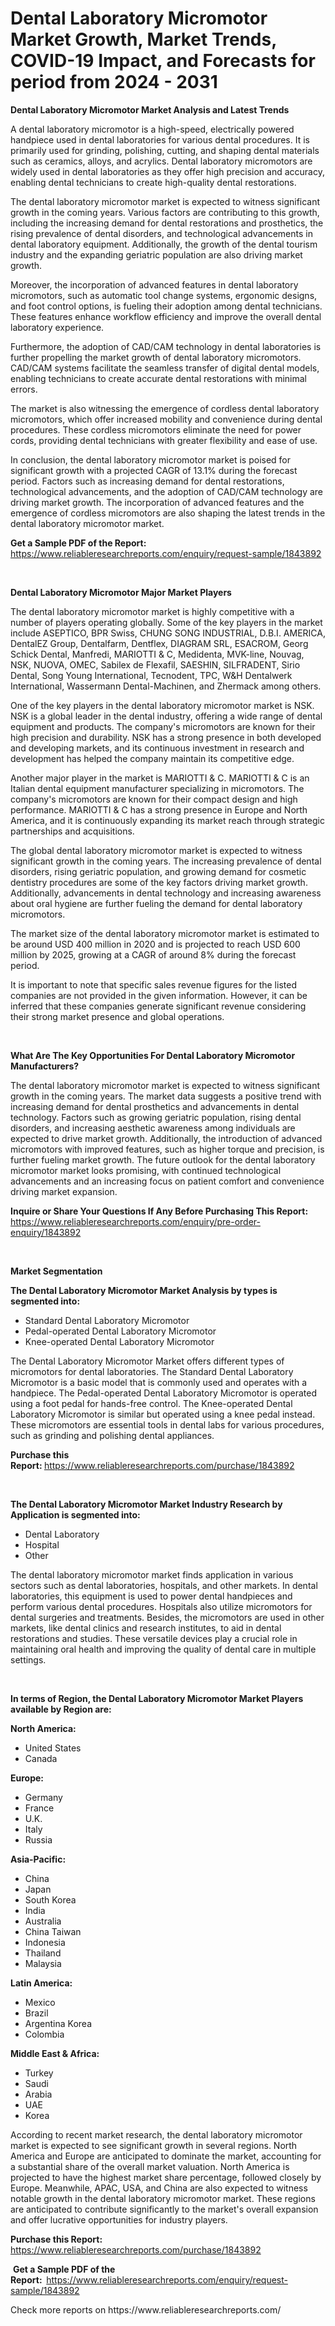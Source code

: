 <p><h1>Dental Laboratory Micromotor Market Growth, Market Trends, COVID-19 Impact, and Forecasts for period from 2024 - 2031</h1></p><p><strong>Dental Laboratory Micromotor Market Analysis and Latest Trends</strong></p>
<p><p>A dental laboratory micromotor is a high-speed, electrically powered handpiece used in dental laboratories for various dental procedures. It is primarily used for grinding, polishing, cutting, and shaping dental materials such as ceramics, alloys, and acrylics. Dental laboratory micromotors are widely used in dental laboratories as they offer high precision and accuracy, enabling dental technicians to create high-quality dental restorations.</p><p>The dental laboratory micromotor market is expected to witness significant growth in the coming years. Various factors are contributing to this growth, including the increasing demand for dental restorations and prosthetics, the rising prevalence of dental disorders, and technological advancements in dental laboratory equipment. Additionally, the growth of the dental tourism industry and the expanding geriatric population are also driving market growth.</p><p>Moreover, the incorporation of advanced features in dental laboratory micromotors, such as automatic tool change systems, ergonomic designs, and foot control options, is fueling their adoption among dental technicians. These features enhance workflow efficiency and improve the overall dental laboratory experience.</p><p>Furthermore, the adoption of CAD/CAM technology in dental laboratories is further propelling the market growth of dental laboratory micromotors. CAD/CAM systems facilitate the seamless transfer of digital dental models, enabling technicians to create accurate dental restorations with minimal errors.</p><p>The market is also witnessing the emergence of cordless dental laboratory micromotors, which offer increased mobility and convenience during dental procedures. These cordless micromotors eliminate the need for power cords, providing dental technicians with greater flexibility and ease of use.</p><p>In conclusion, the dental laboratory micromotor market is poised for significant growth with a projected CAGR of 13.1% during the forecast period. Factors such as increasing demand for dental restorations, technological advancements, and the adoption of CAD/CAM technology are driving market growth. The incorporation of advanced features and the emergence of cordless micromotors are also shaping the latest trends in the dental laboratory micromotor market.</p></p>
<p><strong>Get a Sample PDF of the Report:&nbsp;</strong> <a href="https://www.reliableresearchreports.com/enquiry/request-sample/1843892">https://www.reliableresearchreports.com/enquiry/request-sample/1843892</a></p>
<p>&nbsp;</p>
<p><strong>Dental Laboratory Micromotor Major Market Players</strong></p>
<p><p>The dental laboratory micromotor market is highly competitive with a number of players operating globally. Some of the key players in the market include ASEPTICO, BPR Swiss, CHUNG SONG INDUSTRIAL, D.B.I. AMERICA, DentalEZ Group, Dentalfarm, Dentflex, DIAGRAM SRL, ESACROM, Georg Schick Dental, Manfredi, MARIOTTI & C, Medidenta, MVK-line, Nouvag, NSK, NUOVA, OMEC, Sabilex de Flexafil, SAESHIN, SILFRADENT, Sirio Dental, Song Young International, Tecnodent, TPC, W&H Dentalwerk International, Wassermann Dental-Machinen, and Zhermack among others.</p><p>One of the key players in the dental laboratory micromotor market is NSK. NSK is a global leader in the dental industry, offering a wide range of dental equipment and products. The company's micromotors are known for their high precision and durability. NSK has a strong presence in both developed and developing markets, and its continuous investment in research and development has helped the company maintain its competitive edge.</p><p>Another major player in the market is MARIOTTI & C. MARIOTTI & C is an Italian dental equipment manufacturer specializing in micromotors. The company's micromotors are known for their compact design and high performance. MARIOTTI & C has a strong presence in Europe and North America, and it is continuously expanding its market reach through strategic partnerships and acquisitions.</p><p>The global dental laboratory micromotor market is expected to witness significant growth in the coming years. The increasing prevalence of dental disorders, rising geriatric population, and growing demand for cosmetic dentistry procedures are some of the key factors driving market growth. Additionally, advancements in dental technology and increasing awareness about oral hygiene are further fueling the demand for dental laboratory micromotors.</p><p>The market size of the dental laboratory micromotor market is estimated to be around USD 400 million in 2020 and is projected to reach USD 600 million by 2025, growing at a CAGR of around 8% during the forecast period.</p><p>It is important to note that specific sales revenue figures for the listed companies are not provided in the given information. However, it can be inferred that these companies generate significant revenue considering their strong market presence and global operations.</p></p>
<p>&nbsp;</p>
<p><strong>What Are The Key Opportunities For Dental Laboratory Micromotor Manufacturers?</strong></p>
<p><p>The dental laboratory micromotor market is expected to witness significant growth in the coming years. The market data suggests a positive trend with increasing demand for dental prosthetics and advancements in dental technology. Factors such as growing geriatric population, rising dental disorders, and increasing aesthetic awareness among individuals are expected to drive market growth. Additionally, the introduction of advanced micromotors with improved features, such as higher torque and precision, is further fueling market growth. The future outlook for the dental laboratory micromotor market looks promising, with continued technological advancements and an increasing focus on patient comfort and convenience driving market expansion.</p></p>
<p><strong>Inquire or Share Your Questions If Any Before Purchasing This Report:</strong> <a href="https://www.reliableresearchreports.com/enquiry/pre-order-enquiry/1843892">https://www.reliableresearchreports.com/enquiry/pre-order-enquiry/1843892</a></p>
<p>&nbsp;</p>
<p><strong>Market Segmentation</strong></p>
<p><strong>The Dental Laboratory Micromotor Market Analysis by types is segmented into:</strong></p>
<p><ul><li>Standard Dental Laboratory Micromotor</li><li>Pedal-operated Dental Laboratory Micromotor</li><li>Knee-operated Dental Laboratory Micromotor</li></ul></p>
<p><p>The Dental Laboratory Micromotor Market offers different types of micromotors for dental laboratories. The Standard Dental Laboratory Micromotor is a basic model that is commonly used and operates with a handpiece. The Pedal-operated Dental Laboratory Micromotor is operated using a foot pedal for hands-free control. The Knee-operated Dental Laboratory Micromotor is similar but operated using a knee pedal instead. These micromotors are essential tools in dental labs for various procedures, such as grinding and polishing dental appliances.</p></p>
<p><strong>Purchase this Report:&nbsp;</strong><a href="https://www.reliableresearchreports.com/purchase/1843892">https://www.reliableresearchreports.com/purchase/1843892</a></p>
<p>&nbsp;</p>
<p><strong>The Dental Laboratory Micromotor Market Industry Research by Application is segmented into:</strong></p>
<p><ul><li>Dental Laboratory</li><li>Hospital</li><li>Other</li></ul></p>
<p><p>The dental laboratory micromotor market finds application in various sectors such as dental laboratories, hospitals, and other markets. In dental laboratories, this equipment is used to power dental handpieces and perform various dental procedures. Hospitals also utilize micromotors for dental surgeries and treatments. Besides, the micromotors are used in other markets, like dental clinics and research institutes, to aid in dental restorations and studies. These versatile devices play a crucial role in maintaining oral health and improving the quality of dental care in multiple settings.</p></p>
<p>&nbsp;</p>
<p><strong>In terms of Region, the Dental Laboratory Micromotor Market Players available by Region are:</strong></p>
<p>
    <p> <strong> North America: </strong>
        <ul>
            <li>United States</li>
            <li>Canada</li>
        </ul>
        </p> 
    <p> <strong> Europe: </strong>
        <ul>
            <li>Germany</li>
            <li>France</li>
            <li>U.K.</li>
            <li>Italy</li>
            <li>Russia</li>
        </ul>
        </p> 
    <p> <strong> Asia-Pacific: </strong>
        <ul>
            <li>China</li>
            <li>Japan</li>
            <li>South Korea</li>
            <li>India</li>
            <li>Australia</li>
            <li>China Taiwan</li>
            <li>Indonesia</li>
            <li>Thailand</li>
            <li>Malaysia</li>
        </ul>
        </p> 
    <p> <strong> Latin America: </strong>
        <ul>
            <li>Mexico</li>
            <li>Brazil</li>
            <li>Argentina Korea</li>
            <li>Colombia</li>
        </ul>
        </p> 
    <p> <strong> Middle East & Africa: </strong>
        <ul>
            <li>Turkey</li>
            <li>Saudi</li>
            <li>Arabia</li>
            <li>UAE</li>
            <li>Korea</li>
        </ul>
    </p>
    </p>
<p><p>According to recent market research, the dental laboratory micromotor market is expected to see significant growth in several regions. North America and Europe are anticipated to dominate the market, accounting for a substantial share of the overall market valuation. North America is projected to have the highest market share percentage, followed closely by Europe. Meanwhile, APAC, USA, and China are also expected to witness notable growth in the dental laboratory micromotor market. These regions are anticipated to contribute significantly to the market's overall expansion and offer lucrative opportunities for industry players.</p></p>
<p><strong>Purchase this Report: </strong><a href="https://www.reliableresearchreports.com/purchase/1843892">https://www.reliableresearchreports.com/purchase/1843892</a></p>
<p>&nbsp;<strong>Get a Sample PDF of the Report:&nbsp;&nbsp;</strong><a href="https://www.reliableresearchreports.com/enquiry/request-sample/1843892">https://www.reliableresearchreports.com/enquiry/request-sample/1843892</a></p>
<p><strong></strong></p>
<p>Check more reports on https://www.reliableresearchreports.com/</p>